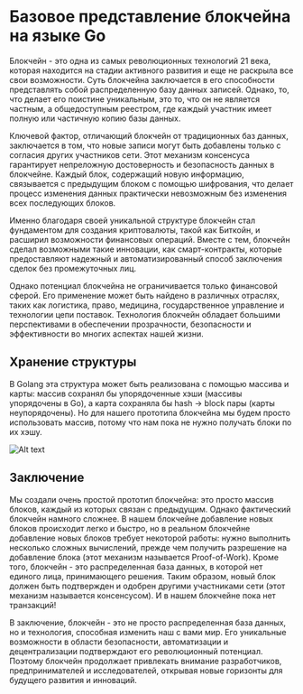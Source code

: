 # Базовое представление блокчейна на языке Go

Блокчейн - это одна из самых революционных технологий 21 века, которая находится на стадии активного развития и еще не раскрыла все свои возможности. Суть блокчейна заключается в его способности представлять собой распределенную базу данных записей. Однако, то, что делает его поистине уникальным, это то, что он не является частным, а общедоступным реестром, где каждый участник имеет полную или частичную копию базы данных.

Ключевой фактор, отличающий блокчейн от традиционных баз данных, заключается в том, что новые записи могут быть добавлены только с согласия других участников сети. Этот механизм консенсуса гарантирует непреложную достоверность и безопасность данных в блокчейне. Каждый блок, содержащий новую информацию, связывается с предыдущим блоком с помощью шифрования, что делает процесс изменения данных практически невозможным без изменения всех последующих блоков.

Именно благодаря своей уникальной структуре блокчейн стал фундаментом для создания криптовалюты, такой как Биткойн, и расширил возможности финансовых операций. Вместе с тем, блокчейн сделал возможными такие инновации, как смарт-контракты, которые предоставляют надежный и автоматизированный способ заключения сделок без промежуточных лиц.

Однако потенциал блокчейна не ограничивается только финансовой сферой. Его применение может быть найдено в различных отраслях, таких как логистика, право, медицина, государственное управление и технологии цепи поставок. Технология блокчейн обладает большими перспективами в обеспечении прозрачности, безопасности и эффективности во многих аспектах нашей жизни.


## Хранение структуры
В Golang эта структура может быть реализована с помощью массива и карты: массив сохранял бы упорядоченные хэши (массивы упорядочены в Go), а карта сохраняла бы hash → block пары (карты неупорядочены). Но для нашего прототипа блокчейна мы будем просто использовать массив, потому что нам пока не нужно получать блоки по их хэшу.

![Alt text](blocks,jpg)

## Заключение

Мы создали очень простой прототип блокчейна: это просто массив блоков, каждый из которых связан с предыдущим. Однако фактический блокчейн намного сложнее. В нашем блокчейне добавление новых блоков происходит легко и быстро, но в реальном блокчейне добавление новых блоков требует некоторой работы: нужно выполнить несколько сложных вычислений, прежде чем получить разрешение на добавление блока (этот механизм называется Proof-of-Work). Кроме того, блокчейн - это распределенная база данных, в которой нет единого лица, принимающего решения. Таким образом, новый блок должен быть подтвержден и одобрен другими участниками сети (этот механизм называется консенсусом). И в нашем блокчейне пока нет транзакций!


В заключение, блокчейн - это не просто распределенная база данных, но и технология, способная изменить наш с вами мир. Его уникальные возможности в области безопасности, автоматизации и децентрализации подтверждают его революционный потенциал. Поэтому блокчейн продолжает привлекать внимание разработчиков, предпринимателей и исследователей, открывая новые горизонты для будущего развития и инноваций.
